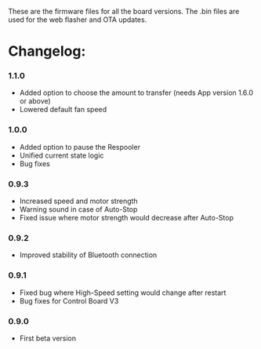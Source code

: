 These are the firmware files for all the board versions. The .bin files are used for the web flasher and OTA updates.

# Changelog:

### 1.1.0
- Added option to choose the amount to transfer (needs App version 1.6.0 or above)
- Lowered default fan speed

### 1.0.0
- Added option to pause the Respooler
- Unified current state logic
- Bug fixes

### 0.9.3
- Increased speed and motor strength
- Warning sound in case of Auto-Stop
- Fixed issue where motor strength would decrease after Auto-Stop

### 0.9.2
- Improved stability of Bluetooth connection
  
### 0.9.1
- Fixed bug where High-Speed setting would change after restart
- Bug fixes for Control Board V3
  
### 0.9.0
- First beta version
